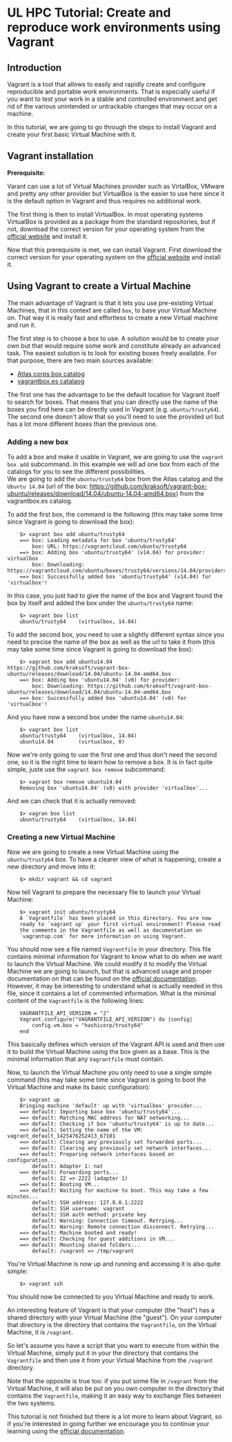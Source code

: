 # UL HPC Tutorial: Create and reproduce work environments using Vagrant

## Introduction

Vagrant is a tool that allows to easily and rapidly create and configure reproducible and portable work environments. That is especially useful if you want to test your work in a stable and controlled environment and get rid of the various unintended or untrackable changes that may occur on a machine.

In this tutorial, we are going to go through the steps to install Vagrant and create your first basic Virtual Machine with it.

## Vagrant installation

**Prerequisite:**

Varant can use a lot of Virtual Machines provider such as VirtalBox, VMware and pretty any other provider but VirtualBox is the easier to use here since it is the default option in Vagrant and thus requires no additional work.

The first thing is then to install VirtualBox. In most operating systems VirtualBox is provided as a package from the standard repositories, but if not, download the correct version for your operating system from the [official website](https://www.virtualbox.org/wiki/Downloads) and install it.

Now that this prerequisite is met, we can install Vagrant. First download the correct version for your operating system on the [official website](http://www.vagrantup.com/downloads) and install it.

## Using Vagrant to create a Virtual Machine

The main advantage of Vagrant is that it lets you use pre-existing Virtual Machines, that in this context are called `box`, to base your Virtual Machine on. That way it is really fast and effortless to create a new Virtual machine and run it.

The first step is to choose a box to use. A solution would be to create your own but that would require some work and constitute already an advanced task. The easiest solution is to look for existing boxes freely available. For that purpose, there are two main sources available:

- [Atlas corps box catalog](https://atlas.hashicorp.com/boxes/search)
- [vagrantbox.es catalaog](http://www.vagrantbox.es/)

The first one has the advantage to be the default location for Vagrant itself to search for boxes. That means that you can directly use the name of the boxes you find here can be directly used in Vagrant (e.g. `ubuntu/trusty64`).  
The second one doesn't allow that so you'll need to use the provided url but has a lot more different boxes than the previous one.

### Adding a new box

To add a box and make it usable in Vagrant, we are going to use the `vagrant box add` subcommand. In this example we will ad one box from each of the catalogs for you to see the different possibilities.  
We are going to add the `ubuntu/trusty64` box from the Atlas catalog and the `Ubuntu 14.04` (url of the box: https://github.com/kraksoft/vagrant-box-ubuntu/releases/download/14.04/ubuntu-14.04-amd64.box) from the vagrantbox.es catalog.

To add the first box, the command is the following (this may take some time since Vagrant is going to download the box):

        $> vagrant box add ubuntu/trusty64
        ==> box: Loading metadata for box 'ubuntu/trusty64'
            box: URL: https://vagrantcloud.com/ubuntu/trusty64
        ==> box: Adding box 'ubuntu/trusty64' (v14.04) for provider: virtualbox
            box: Downloading: https://vagrantcloud.com/ubuntu/boxes/trusty64/versions/14.04/providers/virtualbox.box
        ==> box: Successfully added box 'ubuntu/trusty64' (v14.04) for 'virtualbox'!
In this case, you just had to give the name of the box and Vagrant found the box by itself and added the box under the `ubuntu/trusty64` name:

        $> vagrant box list
        ubuntu/trusty64    (virtualbox, 14.04)

To add the second box, you need to use a slightly different syntax since you need to precise the name of the box as well as the url to take it from (this may take some time since Vagrant is going to download the box):

        $> vagrant box add ubuntu14.04 https://github.com/kraksoft/vagrant-box-ubuntu/releases/download/14.04/ubuntu-14.04-amd64.box
        ==> box: Adding box 'ubuntu14.04' (v0) for provider: 
            box: Downloading: https://github.com/kraksoft/vagrant-box-ubuntu/releases/download/14.04/ubuntu-14.04-amd64.box
        ==> box: Successfully added box 'ubuntu14.04' (v0) for 'virtualbox'!
And you have now a second box under the name `ubuntu14.04`:

        $> vagrant box list
        ubuntu/trusty64    (virtualbox, 14.04)
        ubuntu14.04        (virtualbox, 0)

Now we're only going to use the first one and thus don't need the second one, so it is the right time to learn how to remove a box. It is in fact quite simple, juste use the `vagrant box remove` subcommand:

        $> vagrant box remove ubuntu14.04
        Removing box 'ubuntu14.04' (v0) with provider 'virtualbox'...
And we can check that it is actually removed:

        $> vagran box list
        ubuntu/trusty64    (virtualbox, 14.04)

### Creating a new Virtual Machine

Now we are going to create a new Virtual Machine using the `ubuntu/trusty64` box. To have a clearer view of what is happening, create a new directory and move into it:

        $> mkdir vagrant && cd vagrant

Now tell Vagrant to prepare the necessary file to launch your Virtual Machine:

        $> vagrant init ubuntu/trusty64
        A `Vagrantfile` has been placed in this directory. You are now
        ready to `vagrant up` your first virtual environment! Please read
        the comments in the Vagrantfile as well as documentation on
        `vagrantup.com` for more information on using Vagrant.
You should now see a file named `Vagrantfile` in your directory. This file contains minimal information for Vagrant to know what to do when we want to launch the Virtual Machine. We could modify it to modify the Virtual Machine we are going to launch, but that is advanced usage and proper documentation on that can be found on the [official documentation](http://docs.vagrantup.com/v2/). However, it may be interesting to understand what is actually needed in this file, since it contains a lot of commented information. What is the minimal content of the `Vagrantfile` is the following lines:

        VAGRANTFILE_API_VERSION = "2"
        Vagrant.configure("VAGRANTFILE_API_VERSION") do |config|
            config.vm.box = "hashicorp/trusty64"
        end
This basically defines which version of the Vagrant API is used and then use it to build the Virtual Machine using the box given as a base. This is the minimal information that any `Vagrantfile` must contain.

Now, to launch the Virtual Machine you only need to use a single simple command (this may take some time since Vagrant is going to boot the Virtual Machine and make its basic configuration):

        $> vagrant up
        Bringing machine 'default' up with 'virtualbox' provider...
        ==> default: Importing base box 'ubuntu/trusty64'...
        ==> default: Matching MAC address for NAT networking...
        ==> default: Checking if box 'ubuntu/trusty64' is up to date...
        ==> default: Setting the name of the VM: vagrant_default_1425476252413_67101
        ==> default: Clearing any previously set forwarded ports...
        ==> default: Clearing any previously set network interfaces...
        ==> default: Preparing network interfaces based on configuration...
            default: Adapter 1: nat
        ==> default: Forwarding ports...
            default: 22 => 2222 (adapter 1)
        ==> default: Booting VM...
        ==> default: Waiting for machine to boot. This may take a few minutes...
            default: SSH address: 127.0.0.1:2222
            default: SSH username: vagrant
            default: SSH auth method: private key
            default: Warning: Connection timeout. Retrying...
            default: Warning: Remote connection disconnect. Retrying...
        ==> default: Machine booted and ready!
        ==> default: Checking for guest additions in VM...
        ==> default: Mounting shared folders...
            default: /vagrant => /tmp/vagrant
You're Virtual Machine is now up and running and accessing it is also quite simple:

        $> vagrant ssh
You should now be connected to you Virtual Machine and ready to work.

An interesting feature of Vagrant is that your computer (the "host") has a shared directory with your Virtual Machine (the "guest"). On your computer that directory is the directory that contains the `Vagrantfile`, on the Virtual Machine, it is `/vagrant`.

So let's assume you have a script that you want to execute from within the Virtual Machine, simply put it in your the directory that contains the `Vagrantfile` and then use it from your Virtual Machine from the `/vagrant` directory.

Note that the opposite is true too: if you put some file in `/vagrant` from the Virtual Machine, it will also be put on you own computer in the directory that contains the `Vagrantfile`, making it an easy way to exchange files between the two systems.

This tutorial is not finished but there is a lot more to learn about Vagrant, so if you're interested in going further we encourage you to continue your learning using the [official documentation](http://docs.vagrantup.com/v2/).